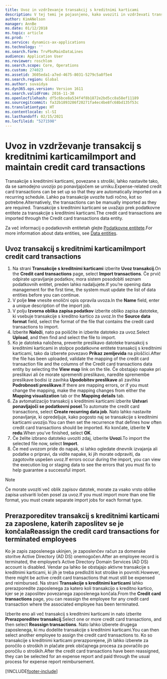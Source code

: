 ```yaml
---
title: Uvoz in vzdrževanje transakcij s kreditnimi karticami
description: V tej temi je pojasnjeno, kako uvoziti in vzdrževati transakcije s kreditnimi karticami, povezane s stroški. Te transakcije lahko nastavite tako, da se samodejno uvozijo v rednem intervalu, ali pa jih po potrebi ročno uvozite.
author: KimANelson
manager: AnnBe
ms.date: 01/12/2018
ms.topic: article
ms.prod: ''
ms.service: dynamics-ax-applications
ms.technology: ''
ms.search.form: TrvPbsMainDataLines
audience: Application User
ms.reviewer: roschlom
ms.search.scope: Core, Operations
ms.custom: 274023
ms.assetid: 3605eda1-a7ed-4675-8031-5279c5a8f5e4
ms.search.region: Global
ms.author: suvaidya
ms.dyn365.ops.version: Version 1611
ms.search.validFrom: 2016-11-30
ms.openlocfilehash: df5c6bce8a534f4f8b1872e2bd5cc8a58ef11189
ms.sourcegitcommit: fa32b1893286f20271fa4ec4be8fc68bd135f53c
ms.translationtype: HT
ms.contentlocale: sl-SI
ms.lasthandoff: 02/15/2021
ms.locfileid: "5271598"
---
```

# <a name="import-and-maintain-credit-card-transactions"></a><span data-ttu-id="52ac2-104">Uvoz in vzdrževanje transakcij s kreditnimi karticami</span><span class="sxs-lookup"><span data-stu-id="52ac2-104">Import and maintain credit card transactions</span></span>

<span data-ttu-id="52ac2-105">Transakcije s kreditnimi karticami, povezane s stroški, lahko nastavite tako, da se samodejno uvozijo po ponavljajočem se urniku.</span><span class="sxs-lookup"><span data-stu-id="52ac2-105">Expense-related credit card transactions can be set up so that they are automatically imported on a recurring schedule.</span></span> <span data-ttu-id="52ac2-106">Lahko pa transakcije uvozite tudi ročno, kot so potrebne.</span><span class="sxs-lookup"><span data-stu-id="52ac2-106">Alternatively, the transactions can be manually imported as they are required.</span></span> <span data-ttu-id="52ac2-107">Transakcije s kreditnimi karticami se uvažajo prek podatkovne entitete za transakcije s kreditnimi karticami.</span><span class="sxs-lookup"><span data-stu-id="52ac2-107">The credit card transactions are imported through the Credit card transactions data entity.</span></span>

<span data-ttu-id="52ac2-108">Za več informacij o podatkovnih entitetah glejte [Podatkovne entitete](https://docs.microsoft.com/dynamics365/fin-ops-core/dev-itpro/data-entities/data-entities).</span><span class="sxs-lookup"><span data-stu-id="52ac2-108">For more information about data entities, see [Data entities](https://docs.microsoft.com/dynamics365/fin-ops-core/dev-itpro/data-entities/data-entities).</span></span>

## <a name="import-credit-card-transactions"></a><span data-ttu-id="52ac2-109">Uvoz transakcij s kreditnimi karticami</span><span class="sxs-lookup"><span data-stu-id="52ac2-109">Import credit card transactions</span></span>

1. <span data-ttu-id="52ac2-110">Na strani **Transakcije s kreditnimi karticami** izberite **Uvoz transakcij**.</span><span class="sxs-lookup"><span data-stu-id="52ac2-110">On the **Credit card transactions** page, select **Import transactions**.</span></span> <span data-ttu-id="52ac2-111">Če prvič odpirate upravljanje podatkov, mora sistem posodobiti seznam podatkovnih entitet, preden lahko nadaljujete.</span><span class="sxs-lookup"><span data-stu-id="52ac2-111">If you’re opening data management for the first time, the system must update the list of data entities before you can continue.</span></span>
2. <span data-ttu-id="52ac2-112">V polje **Ime** vnesite enolični opis opravila uvoza.</span><span class="sxs-lookup"><span data-stu-id="52ac2-112">In the **Name** field, enter a unique description of the import job.</span></span>
3. <span data-ttu-id="52ac2-113">V polju **Izvorna oblika zapisa podatkov** izberite obliko zapisa datoteke, ki vsebuje transakcije s kreditno kartico za uvoz.</span><span class="sxs-lookup"><span data-stu-id="52ac2-113">In the **Source data format** field, select the format of the file that contains the credit card transactions to import.</span></span>
4. <span data-ttu-id="52ac2-114">Izberite **Naloži**, nato pa poiščite in izberite datoteko za uvoz.</span><span class="sxs-lookup"><span data-stu-id="52ac2-114">Select **Upload**, and then find and select the file to import.</span></span>
5. <span data-ttu-id="52ac2-115">Ko je datoteka naložena, preverite preslikavo datoteke transakcij s kreditnimi karticami in stolpce podatkovne entitete transakcij s kreditnimi karticami, tako da izberete povezavo **Prikaz zemljevida** na ploščici.</span><span class="sxs-lookup"><span data-stu-id="52ac2-115">After the file has been uploaded, validate the mapping of the credit card transaction file and the columns of the Credit card transactions data entity by selecting the **View map** link on the tile.</span></span> <span data-ttu-id="52ac2-116">Če obstajajo napake pri preslikavi ali če morate spremeniti preslikavo, naredite spremembe preslikave bodisi iz zavihka **Upodobitev preslikave** ali zavihka **Podrobnosti preslikave**.</span><span class="sxs-lookup"><span data-stu-id="52ac2-116">If there are mapping errors, or if you must change the mapping, make the mapping changes from either the **Mapping visualization** tab or the **Mapping details** tab.</span></span>
6. <span data-ttu-id="52ac2-117">Za avtomatizacijo transakcij s kreditnimi karticami izberite **Ustvari ponavljajoči se podatkovni posel**.</span><span class="sxs-lookup"><span data-stu-id="52ac2-117">To automate the credit card transactions, select **Create recurring data job**.</span></span> <span data-ttu-id="52ac2-118">Nato lahko nastavite ponavljanje, ki opredeljuje, kako pogosto naj se transakcije s kreditnimi karticami uvozijo.</span><span class="sxs-lookup"><span data-stu-id="52ac2-118">You can then set the recurrence that defines how often credit card transactions should be imported.</span></span> <span data-ttu-id="52ac2-119">Ko končate, izberite **V redu**.</span><span class="sxs-lookup"><span data-stu-id="52ac2-119">When you’ve finished, select **OK**.</span></span>
7. <span data-ttu-id="52ac2-120">Če želite izbrano datoteko uvoziti zdaj, izberite **Uvozi**.</span><span class="sxs-lookup"><span data-stu-id="52ac2-120">To import the selected file now, select **Import**.</span></span>
8. <span data-ttu-id="52ac2-121">Če med uvozom pride do napak, si lahko ogledate dnevnik izvajanja ali podatke o pripravi, da vidite napake, ki jih morate odpraviti, da zagotovite uspešen uvoz.</span><span class="sxs-lookup"><span data-stu-id="52ac2-121">If errors occur during the import, you can view the execution log or staging data to see the errors that you must fix to help guarantee a successful import.</span></span>

> [!NOTE]
> <span data-ttu-id="52ac2-122">Če morate uvoziti več oblik zapisov datotek, morate za vsako vrsto oblike zapisa ustvariti ločen posel za uvoz.</span><span class="sxs-lookup"><span data-stu-id="52ac2-122">If you must import more than one file format, you must create separate import jobs for each format type.</span></span>

## <a name="reassign-the-credit-card-transactions-for-terminated-employees"></a><span data-ttu-id="52ac2-123">Prerazporeditev transakcij s kreditnimi karticami za zaposlene, katerih zaposlitev se je končala</span><span class="sxs-lookup"><span data-stu-id="52ac2-123">Reassign the credit card transactions for terminated employees</span></span>

<span data-ttu-id="52ac2-124">Ko je zapis zaposlenega ukinjen, je zaposlenčev račun za domenske storitve Active Directory (AD DS) onemogočen.</span><span class="sxs-lookup"><span data-stu-id="52ac2-124">After an employee record is terminated, the employee’s Active Directory Domain Services (AD DS) account is disabled.</span></span> <span data-ttu-id="52ac2-125">Vendar pa lahko še obstajajo aktivne transakcije s kreditnimi karticami, ki jih je treba predložiti kot stroške in povrniti.</span><span class="sxs-lookup"><span data-stu-id="52ac2-125">However, there might be active credit card transactions that must still be expensed and reimbursed.</span></span> <span data-ttu-id="52ac2-126">Na strani **Transakcije s kreditnimi karticami** lahko prerazporedite zaposlenega za katero koli transakcijo s kreditno kartico, kjer se je zaposlitev povezanega zaposlenega končala.</span><span class="sxs-lookup"><span data-stu-id="52ac2-126">From the **Credit card transactions** page, you can reassign the employee for any credit card transaction where the associated employee has been terminated.</span></span>

<span data-ttu-id="52ac2-127">Izberite eno ali več transakcij s kreditnimi karticami in nato izberite **Prerazporeditev transakcij**.</span><span class="sxs-lookup"><span data-stu-id="52ac2-127">Select one or more credit card transactions, and then select **Reassign transactions**.</span></span> <span data-ttu-id="52ac2-128">Nato lahko izberete drugega zaposlenega, ki mu dodelite transakcije s kreditnimi karticami.</span><span class="sxs-lookup"><span data-stu-id="52ac2-128">You can then select another employee to assign the credit card transactions to.</span></span> <span data-ttu-id="52ac2-129">Ko so transakcije s kreditnimi karticami prerazporejene, jih lahko izberete za poročilo o stroških in plačate prek običajnega procesa za povračilo po poročilu o stroških.</span><span class="sxs-lookup"><span data-stu-id="52ac2-129">After the credit card transactions have been reassigned, they can be selected for an expense report and paid through the usual process for expense report reimbursement.</span></span>


[!INCLUDE[footer-include](../includes/footer-banner.md)]